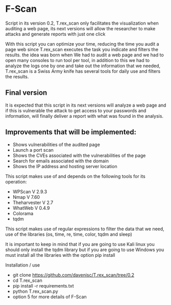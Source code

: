 # F-Scan
Script in its version 0.2, T.rex_scan only facilitates the visualization when auditing a web page, its next versions will allow the researcher to make attacks and generate reports with just one click


With this script you can optimize your time, reducing the time you audit a page web since T.rex_scan executes the task you indicate and filters the results. the idea was born when We had to audit a web page and we had to open many consoles to run tool per tool, in addition to this we had to analyze the logs one by one and take out the information that we needed, T.rex_scan is a Swiss Army knife has several tools for daily use and filters the results.

<h2>Final version </h2>

It is expected that this script in its next versions will analyze a web page and if this is vulnerable the attack to get access to your passwords and information, will finally deliver a report with what was found in the analysis.

<h2>Improvements that will be implemented:</h2>
 
* Shows vulnerabilities of the audited page
* Launch a port scan
* Shows the CVEs associated with the vulnerabilities of the page
* Search for emails associated with the domain
* Shows the IP address and hosting server location

This script makes use of and depends on the following tools for its operation:

* WPScan V 2.9.3
* Nmap V 7.60
* Theharvester V 2.7
* WhatWeb V 0.4.9
* Colorama
* tqdm


This script makes use of regular expressions to filter the data that we need, use of the libraries (os, time, re, time, color, tqdm and sleep)

It is important to keep in mind that if you are going to use Kali linux you should only install the tqdm library but if you are going to use Windows you must install all the libraries with the option pip install

Installation / use

* git clone https://github.com/davenisc/T.rex_scan/tree/0.2
* cd T.rex_scan
* pip install -r requirements.txt
* python T.rex_scan.py
* option 5 for more details of F-Scan


